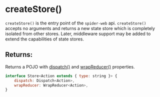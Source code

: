 # createStore()

`createStore()` is the entry point of the `spider-web` api. `createStore()` accepts no arguments and returns a new state store which is completely isolated from other stores. Later, middleware support may be added to extend the capabilities of state stores.

## Returns:

Returns a POJO with [dispatch()](./dispatch.md) and [wrapReducer()](./wrapReducer.md) properties.

```javascript
interface Store<Action extends { type: string }> {
    dispatch: Dispatch<Action>,
    wrapReducer: WrapReducer<Action>,
}
```
